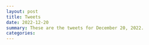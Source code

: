```yaml
---
layout: post
title: Tweets
date: 2022-12-20
summary: These are the tweets for December 20, 2022.
categories:
---
```


